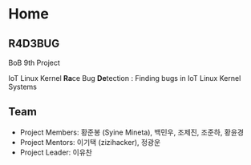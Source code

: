 # Home

## R4D3BUG

BoB 9th Project

IoT Linux Kernel **Ra**ce Bug **De**tection : Finding bugs in IoT Linux Kernel Systems

## Team

* Project Members: 황준봉 \(Syine Mineta\), 백민우, 조제진, 조준하, 황윤경
* Project Mentors: 이기택 \(zizihacker\), 정광운
* Project Leader: 이유찬



